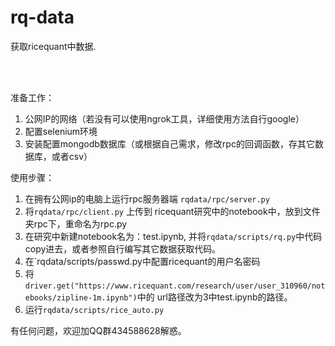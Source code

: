 rq-data
==============

获取ricequant中数据.

<br>
<br>


准备工作：
1. 公网IP的网络（若没有可以使用ngrok工具，详细使用方法自行google）
2. 配置selenium环境
3. 安装配置mongodb数据库（或根据自己需求，修改rpc的回调函数，存其它数据库，或者csv）

使用步骤：
1. 在拥有公网ip的电脑上运行rpc服务器端 `rqdata/rpc/server.py`
2. 将`rqdata/rpc/client.py` 上传到 ricequant研究中的notebook中，放到文件夹rpc下，重命名为rpc.py
3. 在研究中新建notebook名为：test.ipynb, 并将`rqdata/scripts/rq.py`中代码copy进去，或者参照自行编写其它数据获取代码。
4. 在`rqdata/scripts/passwd.py中配置ricequant的用户名密码
5. 将`driver.get("https://www.ricequant.com/research/user/user_310960/notebooks/zipline-1m.ipynb")`中的
url路径改为3中test.ipynb的路径。
6. 运行`rqdata/scripts/rice_auto.py`

有任何问题，欢迎加QQ群434588628解惑。